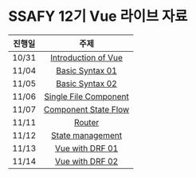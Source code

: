 # SSAFY 12기 Vue 라이브 자료



| 진행일 | 주제                  |
| :-----: | :---------------------: |
| 10/31  | [Introduction of Vue](./01_Introduction_Of_Vue/)   |
| 11/04  | [Basic Syntax 01](/02_Basic_Syntax_01/)       |
| 11/05  | [Basic Syntax 02](/03_Basic_Syntax_02/)       |
| 11/06  | [Single File Component](/04_Single_File_Component/) |
| 11/07  | [Component State Flow](/05_Component_State_Flow/)  |
| 11/11  | [Router](/06_Vue_Router/)                |
| 11/12  | [State management](/07_State_Management/)      |
| 11/13  | [Vue with DRF 01](./08_Vue_with_DRF_01/)       |
| 11/14  | [Vue with DRF 02](./09_Vue_with_DRF_02/)      |





